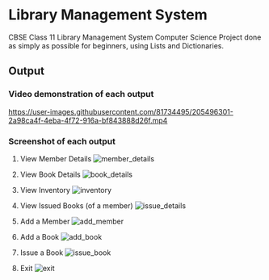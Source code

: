 # Library Management System
CBSE Class 11 Library Management System Computer Science Project done as simply as possible for beginners, using Lists and Dictionaries.

## Output
### Video demonstration of each output
https://user-images.githubusercontent.com/81734495/205496301-2a98ca4f-4eba-4f72-916a-bf843888d26f.mp4

### Screenshot of each output
1.	View Member Details
![member_details](https://user-images.githubusercontent.com/81734495/205492467-b62c353a-cb35-4269-a60d-3c45b26eab77.png)

1.	View Book Details
![book_details](https://user-images.githubusercontent.com/81734495/205492466-06e56254-a064-4f9c-8258-bd283a36297a.png)

1.	View Inventory
![inventory](https://user-images.githubusercontent.com/81734495/205492465-0a512cd5-f709-4180-b525-98d0f4efb113.png)

1.	View Issued Books (of a member)
![issue_details](https://user-images.githubusercontent.com/81734495/205492461-ad3862d4-c47c-4268-8a06-7d9cddae61d9.png)

1.	Add a Member
![add_member](https://user-images.githubusercontent.com/81734495/205492459-293bb6c5-4f7f-44b9-b128-a5e1b1a7ff31.png)

1.	Add a Book
![add_book](https://user-images.githubusercontent.com/81734495/205492458-60f72ca3-3262-4454-8ccd-7c4f4e69674c.png)

1.	Issue a Book
![issue_book](https://user-images.githubusercontent.com/81734495/205492456-fd828120-86c9-4bba-921c-2ea806ff76b9.png)

1.	Exit
![exit](https://user-images.githubusercontent.com/81734495/205492452-3e36af9d-9d4e-47ee-86ff-6b413c142c29.png)
